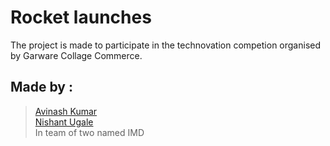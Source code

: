 # Rocket launches

The project is made to participate in the technovation competion organised by Garware Collage Commerce.
## Made by :
><a href="https://github.com/avinashkkumar">Avinash Kumar</a><br>
><a href="https://github.com/nishant0493">Nishant Ugale</a><br>
>In team of two named IMD